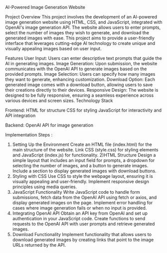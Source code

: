 AI-Powered Image Generation Website

Project Overview
This project involves the development of an AI-powered image generation website using HTML, CSS, and JavaScript, integrated with OpenAI's image generation API. The website allows users to enter prompts, select the number of images they wish to generate, and download the generated images with ease. This project aims to provide a user-friendly interface that leverages cutting-edge AI technology to create unique and visually appealing images based on user input.


Features
User Input: Users can enter descriptive text prompts that guide the AI in generating images.
Image Generation: Upon submission, the website communicates with the OpenAI API to generate images based on the provided prompts.
Image Selection: Users can specify how many images they want to generate, enhancing customization.
Download Option: Each generated image comes with a download button, allowing users to save their creations directly to their devices.
Responsive Design: The website is designed to be fully responsive, ensuring a seamless experience across various devices and screen sizes.
Technology Stack


Frontend:
HTML for structure
CSS for styling
JavaScript for interactivity and API integration


Backend:
OpenAI API for image generation


Implementation Steps :
1) Setting Up the Environment
Create an HTML file (index.html) for the main structure of the website.
Link CSS (style.css) for styling elements and JavaScript (index.js) for functionality.
2)HTML Structure
Design a simple layout that includes an input field for prompts, a dropdown for selecting the number of images, and a button to generate images.
Include a section to display generated images with download buttons.
3) Styling with CSS
Use CSS to style the webpage layout, ensuring it is visually appealing and user-friendly.
Implement responsive design principles using media queries.
4) JavaScript Functionality
Write JavaScript code to handle form submissions, fetch data from the OpenAI API using fetch or axios, and display generated images on the page.
Implement error handling for cases where image generation fails or when no input is provided.
5) Integrating OpenAI API
Obtain an API key from OpenAI and set up authentication in your JavaScript code.
Create functions to send requests to the OpenAI API with user prompts and retrieve generated images.
6) Download Functionality
Implement functionality that allows users to download generated images by creating links that point to the image URLs returned by the API.
